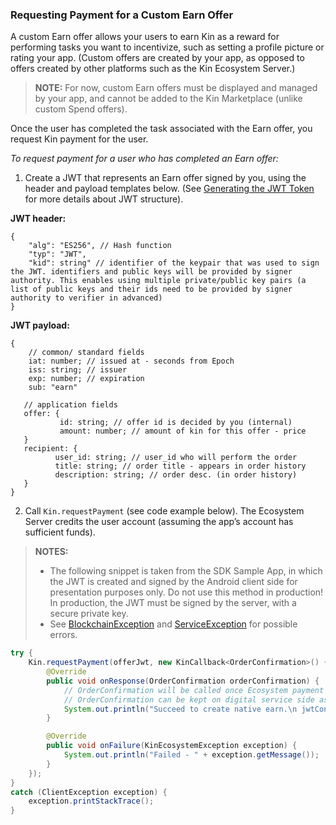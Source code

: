 ### Requesting Payment for a Custom Earn Offer ###

A custom Earn offer allows your users to earn Kin as a reward for performing tasks you want to incentivize, such as setting a profile picture or rating your app. (Custom offers are created by your app, as opposed to offers created by other platforms such as the Kin Ecosystem Server.)

>**NOTE:** For now, custom Earn offers must be displayed and managed by your app, and cannot be added to the Kin Marketplace (unlike custom Spend offers).

Once the user has completed the task associated with the Earn offer, you request Kin payment for the user.

*To request payment for a user who has completed an Earn offer:*

1.	Create a JWT that represents an Earn offer signed by you, using the header and payload templates below. (See [Generating the JWT Token](../README.md#generating-the-jwt-token) for more details about JWT structure).

**JWT header:**
```
{
    "alg": "ES256", // Hash function
    "typ": "JWT",
    "kid": string" // identifier of the keypair that was used to sign the JWT. identifiers and public keys will be provided by signer authority. This enables using multiple private/public key pairs (a list of public keys and their ids need to be provided by signer authority to verifier in advanced)
}
```

**JWT payload:**
```
{
    // common/ standard fields
    iat: number; // issued at - seconds from Epoch
    iss: string; // issuer
    exp: number; // expiration
    sub: "earn"

   // application fields
   offer: {
           id: string; // offer id is decided by you (internal)
           amount: number; // amount of kin for this offer - price
   }
   recipient: {
          user_id: string; // user_id who will perform the order
          title: string; // order title - appears in order history
          description: string; // order desc. (in order history)
   }
}
```
2.	Call ```Kin.requestPayment``` (see code example below). The Ecosystem Server credits the user account (assuming the app’s account has sufficient funds).

>**NOTES:**
>* The following snippet is taken from the SDK Sample App, in which the JWT is created and signed by the Android client side for presentation purposes only. Do not use this method in production! In production, the JWT must be signed by the server, with a secure private key.
> * See [BlockchainException](COMMON_ERRORS.md#blockchainException--Represents-an-error-originated-with-kin-blockchain-error-code-might-be) and [ServiceException](COMMON_ERRORS.md#serviceexception---represents-an-error-communicating-with-kin-server-error-code-might-be) for possible errors.

```java
try {
    Kin.requestPayment(offerJwt, new KinCallback<OrderConfirmation>() {
        @Override
        public void onResponse(OrderConfirmation orderConfirmation) {
            // OrderConfirmation will be called once Ecosystem payment transaction to user completed successfully.
            // OrderConfirmation can be kept on digital service side as a receipt proving user received his Kin.
            System.out.println("Succeed to create native earn.\n jwtConfirmation: " + orderConfirmation.getJwtConfirmation());
        }

        @Override
        public void onFailure(KinEcosystemException exception) {
            System.out.println("Failed - " + exception.getMessage());
        }
    });
}
catch (ClientException exception) {
    exception.printStackTrace();
}
```